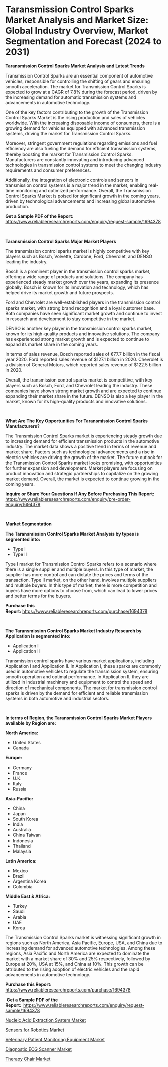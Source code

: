 <p><h1>Taransmission Control Sparks Market Analysis and Market Size: Global Industry Overview, Market Segmentation and Forecast (2024 to 2031)</h1></p><p><strong>Taransmission Control Sparks Market Analysis and Latest Trends</strong></p>
<p><p>Transmission Control Sparks are an essential component of automotive vehicles, responsible for controlling the shifting of gears and ensuring smooth acceleration. The market for Transmission Control Sparks is expected to grow at a CAGR of 7.8% during the forecast period, driven by the increasing demand for automatic transmission systems and advancements in automotive technology.</p><p>One of the key factors contributing to the growth of the Transmission Control Sparks Market is the rising production and sales of vehicles worldwide. With the increasing disposable income of consumers, there is a growing demand for vehicles equipped with advanced transmission systems, driving the market for Transmission Control Sparks.</p><p>Moreover, stringent government regulations regarding emissions and fuel efficiency are also fueling the demand for efficient transmission systems, thereby boosting the market for Transmission Control Sparks. Manufacturers are constantly innovating and introducing advanced technologies in transmission control systems to meet the changing industry requirements and consumer preferences.</p><p>Additionally, the integration of electronic controls and sensors in transmission control systems is a major trend in the market, enabling real-time monitoring and optimized performance. Overall, the Transmission Control Sparks Market is poised for significant growth in the coming years, driven by technological advancements and increasing global automotive production.</p></p>
<p><strong>Get a Sample PDF of the Report:&nbsp;</strong> <a href="https://www.reliableresearchreports.com/enquiry/request-sample/1694378">https://www.reliableresearchreports.com/enquiry/request-sample/1694378</a></p>
<p>&nbsp;</p>
<p><strong>Taransmission Control Sparks Major Market Players</strong></p>
<p><p>The transmission control sparks market is highly competitive with key players such as Bosch, Volvette, Cardone, Ford, Chevrolet, and DENSO leading the industry. </p><p>Bosch is a prominent player in the transmission control sparks market, offering a wide range of products and solutions. The company has experienced steady market growth over the years, expanding its presence globally. Bosch is known for its innovation and technology, which has helped drive its market growth and future prospects.</p><p>Ford and Chevrolet are well-established players in the transmission control sparks market, with strong brand recognition and a loyal customer base. Both companies have seen significant market growth and continue to invest in research and development to stay competitive in the market.</p><p>DENSO is another key player in the transmission control sparks market, known for its high-quality products and innovative solutions. The company has experienced strong market growth and is expected to continue to expand its market share in the coming years.</p><p>In terms of sales revenue, Bosch reported sales of €77.7 billion in the fiscal year 2020. Ford reported sales revenue of $127.1 billion in 2020. Chevrolet is a division of General Motors, which reported sales revenue of $122.5 billion in 2020.</p><p>Overall, the transmission control sparks market is competitive, with key players such as Bosch, Ford, and Chevrolet leading the industry. These companies have shown strong market growth and are expected to continue expanding their market share in the future. DENSO is also a key player in the market, known for its high-quality products and innovative solutions.</p></p>
<p>&nbsp;</p>
<p><strong>What Are The Key Opportunities For Taransmission Control Sparks Manufacturers?</strong></p>
<p><p>The Transmission Control Sparks market is experiencing steady growth due to increasing demand for efficient transmission products in the automotive industry. The market data shows a positive trend in terms of revenue and market share. Factors such as technological advancements and a rise in electric vehicles are driving the growth of the market. The future outlook for the Transmission Control Sparks market looks promising, with opportunities for further expansion and development. Market players are focusing on product innovation and strategic partnerships to capitalize on the growing market demand. Overall, the market is expected to continue growing in the coming years.</p></p>
<p><strong>Inquire or Share Your Questions If Any Before Purchasing This Report:</strong> <a href="https://www.reliableresearchreports.com/enquiry/pre-order-enquiry/1694378">https://www.reliableresearchreports.com/enquiry/pre-order-enquiry/1694378</a></p>
<p>&nbsp;</p>
<p><strong>Market Segmentation</strong></p>
<p><strong>The Taransmission Control Sparks Market Analysis by types is segmented into:</strong></p>
<p><ul><li>Type I</li><li>Type II</li></ul></p>
<p><p>Type I market for Transmission Control Sparks refers to a scenario where there is a single supplier and multiple buyers. In this type of market, the supplier has more control and can dictate the prices and terms of the transaction. Type II market, on the other hand, involves multiple suppliers and multiple buyers. In this type of market, there is more competition and buyers have more options to choose from, which can lead to lower prices and better terms for the buyers.</p></p>
<p><strong>Purchase this Report:&nbsp;</strong><a href="https://www.reliableresearchreports.com/purchase/1694378">https://www.reliableresearchreports.com/purchase/1694378</a></p>
<p>&nbsp;</p>
<p><strong>The Taransmission Control Sparks Market Industry Research by Application is segmented into:</strong></p>
<p><ul><li>Application I</li><li>Application II</li></ul></p>
<p><p>Transmission control sparks have various market applications, including Application I and Application II. In Application I, these sparks are commonly used in automotive vehicles to regulate the transmission system, ensuring smooth operation and optimal performance. In Application II, they are utilized in industrial machinery and equipment to control the speed and direction of mechanical components. The market for transmission control sparks is driven by the demand for efficient and reliable transmission systems in both automotive and industrial sectors.</p></p>
<p>&nbsp;</p>
<p><strong>In terms of Region, the Taransmission Control Sparks Market Players available by Region are:</strong></p>
<p>
    <p> <strong> North America: </strong>
        <ul>
            <li>United States</li>
            <li>Canada</li>
        </ul>
        </p> 
    <p> <strong> Europe: </strong>
        <ul>
            <li>Germany</li>
            <li>France</li>
            <li>U.K.</li>
            <li>Italy</li>
            <li>Russia</li>
        </ul>
        </p> 
    <p> <strong> Asia-Pacific: </strong>
        <ul>
            <li>China</li>
            <li>Japan</li>
            <li>South Korea</li>
            <li>India</li>
            <li>Australia</li>
            <li>China Taiwan</li>
            <li>Indonesia</li>
            <li>Thailand</li>
            <li>Malaysia</li>
        </ul>
        </p> 
    <p> <strong> Latin America: </strong>
        <ul>
            <li>Mexico</li>
            <li>Brazil</li>
            <li>Argentina Korea</li>
            <li>Colombia</li>
        </ul>
        </p> 
    <p> <strong> Middle East & Africa: </strong>
        <ul>
            <li>Turkey</li>
            <li>Saudi</li>
            <li>Arabia</li>
            <li>UAE</li>
            <li>Korea</li>
        </ul>
    </p>
    </p>
<p><p>The Transmission Control Sparks market is witnessing significant growth in regions such as North America, Asia Pacific, Europe, USA, and China due to increasing demand for advanced automotive technologies. Among these regions, Asia Pacific and North America are expected to dominate the market with a market share of 30% and 25% respectively, followed by Europe at 20%, USA at 15%, and China at 10%. This growth can be attributed to the rising adoption of electric vehicles and the rapid advancements in automotive technology.</p></p>
<p><strong>Purchase this Report: </strong><a href="https://www.reliableresearchreports.com/purchase/1694378">https://www.reliableresearchreports.com/purchase/1694378</a></p>
<p>&nbsp;<strong>Get a Sample PDF of the Report:&nbsp;&nbsp;</strong><a href="https://www.reliableresearchreports.com/enquiry/request-sample/1694378">https://www.reliableresearchreports.com/enquiry/request-sample/1694378</a></p>
<p><strong></strong></p>
<p><p><a href="https://github.com/Krish2023na/Market-Research-Report-List-3/blob/main/nucleic-acid-extraction-system-market.md">Nucleic Acid Extraction System Market</a></p><p><a href="https://github.com/Alonsoolds3wq1d81czn8rbol/Market-Research-Report-List-1/blob/main/sensors-for-robotics-market.md">Sensors for Robotics Market</a></p><p><a href="https://github.com/bmorecock/Market-Research-Report-List-2/blob/main/veterinary-patient-monitoring-equipment-market.md">Veterinary Patient Monitoring Equipment Market</a></p><p><a href="https://github.com/jsmusil/Market-Research-Report-List-2/blob/main/diagnostic-ecg-scanner-market.md">Diagnostic ECG Scanner Market</a></p><p><a href="https://github.com/yemakinde/Market-Research-Report-List-1/blob/main/therapy-chair-market.md">Therapy Chair Market</a></p></p>